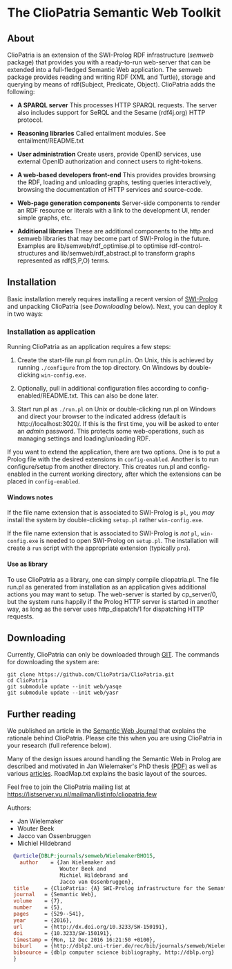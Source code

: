 # The ClioPatria Semantic Web Toolkit

## About

ClioPatria  is  an  extension  of   the  SWI-Prolog  RDF  infrastructure
(_semweb_ package) that provides you with a ready-to-run web-server that
can be extended into a full-fledged Semantic Web application. The semweb
package provides reading and writing RDF   (XML and Turtle), storage and
querying by means of rdf(Subject,   Predicate,  Object). ClioPatria adds
the following:

  - **A SPARQL server**
  This processes HTTP SPARQL requests.  The server also includes
  support for SeRQL and the Sesame (rdf4j.org) HTTP protocol.

  - **Reasoning libraries**
  Called entailment modules.  See entailment/README.txt

  - **User administration**
  Create users, provide OpenID services, use external OpenID
  authorization and connect users to right-tokens.

  - **A web-based developers front-end**
  This provides provides browsing the RDF, loading and unloading
  graphs, testing queries interactively, browsing the documentation of
  HTTP services and source-code.

  - **Web-page generation components**
  Server-side components to render an RDF resource or literals with
  a link to the development UI, render simple graphs, etc.

  - **Additional libraries**
  These are additional components to the http and semweb libraries
  that may become part of SWI-Prolog in the future.  Examples are
  lib/semweb/rdf_optimise.pl to optimise rdf-control-structures and
  lib/semweb/rdf_abstract.pl to transform graphs represented as
  rdf(S,P,O) terms.

## Installation

Basic installation merely  requires  installing   a  recent  version  of
[SWI-Prolog](http://www.swi-prolog.org) and unpacking   ClioPatria  (see
_Downloading_ below). Next, you can deploy it in two ways:

### Installation as application

Running ClioPatria as an application requires a few steps:

  1. Create the start-file run.pl from run.pl.in.  On Unix, this
  is achieved by running `./configure` from the top directory.  On
  Windows by double-clicking `win-config.exe`.

  2. Optionally, pull in additional configuration files according to
  config-enabled/README.txt.  This can also be done later.

  3. Start run.pl as `./run.pl` on Unix or double-clicking run.pl
  on Windows and direct your browser to the indicated address (default
  is http://localhost:3020/.  If this is the first time, you will be
  asked to enter an _admin_ password. This protects some
  web-operations, such as managing settings and loading/unloading RDF.

If you want to extend the application, there  are two options. One is to
put a Prolog file  with  the   desired  extensions  in `config-enabled`.
Another is to run configure/setup from   another directory. This creates
run.pl and config-enabled in the current  working directory, after which
the extensions can be placed in `config-enabled`.

#### Windows notes

If the file name extension that is associated to SWI-Prolog is `pl`, you
_may_  install  the  system   by    double-clicking   `setup.pl`  rather
`win-config.exe`.

If the file name extension that  is   associated  to SWI-Prolog is _not_
`pl`, `win-config.exe` is needed to open   SWI-Prolog on `setup.pl`. The
installation will create a `run` script   with the appropriate extension
(typically `pro`).


#### Use as library

To use ClioPatria as a library,   one  can simply compile cliopatria.pl.
The file run.pl as generated from   installation as an application gives
additional actions you may want to setup.   The web-server is started by
cp_server/0, but the system runs happily if   the  Prolog HTTP server is
started in another way, as long as   the server uses http_dispatch/1 for
dispatching HTTP requests.


## Downloading

Currently,    ClioPatria    can    only      be    downloaded    through
[GIT](http://www.git-scm.com). The commands for downloading the
system are:

    git clone https://github.com/ClioPatria/ClioPatria.git
    cd ClioPatria
    git submodule update --init web/yasqe
    git submodule update --init web/yasr

## Further reading

We published an article in the [Semantic Web
Journal](http://www.semantic-web-journal.net/content/cliopatria-logical-programming-infrastructure-semantic-web-0)
that explains the rationale behind ClioPatria. Please cite this when you are using ClioPatria in your research (full reference below).

Many of the design issues around handling the Semantic Web in Prolog are
described and motivated in Jan Wielemaker's PhD thesis
[(PDF)](http://www.swi-prolog.org/download/publications/jan-phd.pdf)
as well as various
[articles](http://www.swi-prolog.org/Publications.html).  RoadMap.txt
explains the basic layout of the sources.

Feel free to join the ClioPatria mailing list at  https://listserver.vu.nl/mailman/listinfo/cliopatria.few

Authors:

 - Jan Wielemaker
 - Wouter Beek
 - Jacco van Ossenbruggen
 - Michiel Hildebrand

```bibtex
  @article{DBLP:journals/semweb/WielemakerBHO15,
    author    = {Jan Wielemaker and
                 Wouter Beek and
                 Michiel Hildebrand and
                 Jacco van Ossenbruggen},
  title     = {ClioPatria: {A} SWI-Prolog infrastructure for the Semantic Web},
  journal   = {Semantic Web},
  volume    = {7},
  number    = {5},
  pages     = {529--541},
  year      = {2016},
  url       = {http://dx.doi.org/10.3233/SW-150191},
  doi       = {10.3233/SW-150191},
  timestamp = {Mon, 12 Dec 2016 16:21:50 +0100},
  biburl    = {http://dblp2.uni-trier.de/rec/bib/journals/semweb/WielemakerBHO15},
  bibsource = {dblp computer science bibliography, http://dblp.org}
  }
```

